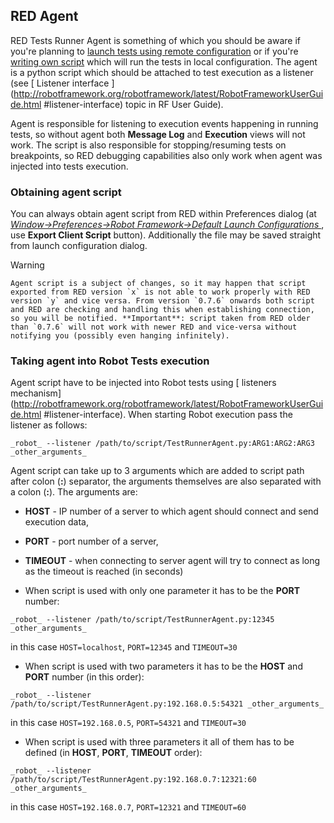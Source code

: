 ## RED Agent

RED Tests Runner Agent is something of which you should be aware if you're
planning to [launch tests using remote configuration](remote_launch.html) or
if you're [writing own script](local_launch_scripting.html) which will run the
tests in local configuration. The agent is a python script which should be
attached to test execution as a listener (see [ Listener interface
](http://robotframework.org/robotframework/latest/RobotFrameworkUserGuide.html
#listener-interface) topic in RF User Guide).

Agent is responsible for listening to execution events happening in running
tests, so without agent both **Message Log** and **Execution** views will not
work. The script is also responsible for stopping/resuming tests on
breakpoints, so RED debugging capabilities also only work when agent was
injected into tests execution.

### Obtaining agent script

You can always obtain agent script from RED within Preferences dialog (at _[
Window-&gt;Preferences-&gt;Robot Framework-&gt;Default Launch Configurations
](javascript:executeCommand\('org.eclipse.ui.window.preferences\(preferencePageId=org.robotframework.ide.eclipse.main.plugin.preferences.launch.default\)'\))_,
use **Export Client Script** button). Additionally the file may be saved
straight from launch configuration dialog.

Warning

    Agent script is a subject of changes, so it may happen that script exported from RED version `x` is not able to work properly with RED version `y` and vice versa. From version `0.7.6` onwards both script and RED are checking and handling this when establishing connection, so you will be notified. **Important**: script taken from RED older than `0.7.6` will not work with newer RED and vice-versa without notifying you (possibly even hanging infinitely). 

### Taking agent into Robot Tests execution

Agent script have to be injected into Robot tests using [ listeners
mechanism](http://robotframework.org/robotframework/latest/RobotFrameworkUserGuide.html
#listener-interface). When starting Robot execution pass the listener as
follows:

` _robot_ --listener /path/to/script/TestRunnerAgent.py:ARG1:ARG2:ARG3
_other_arguments_ `

Agent script can take up to 3 arguments which are added to script path after
colon (**:**) separator, the arguments themselves are also separated with a
colon (**:**). The arguments are:

  * **HOST** \- IP number of a server to which agent should connect and send execution data, 
  * **PORT** \- port number of a server, 
  * **TIMEOUT** \- when connecting to server agent will try to connect as long as the timeout is reached (in seconds) 

  * When script is used with only one parameter it has to be the **PORT** number: 

` _robot_ --listener /path/to/script/TestRunnerAgent.py:12345
_other_arguments_ `

in this case `HOST=localhost`, `PORT=12345` and `TIMEOUT=30`

  * When script is used with two parameters it has to be the **HOST** and **PORT** number (in this order): 

` _robot_ --listener /path/to/script/TestRunnerAgent.py:192.168.0.5:54321
_other_arguments_ `

in this case `HOST=192.168.0.5`, `PORT=54321` and `TIMEOUT=30`

  * When script is used with three parameters it all of them has to be defined (in **HOST**, **PORT**, **TIMEOUT** order): 

` _robot_ --listener /path/to/script/TestRunnerAgent.py:192.168.0.7:12321:60
_other_arguments_ `

in this case `HOST=192.168.0.7`, `PORT=12321` and `TIMEOUT=60`

  
  

